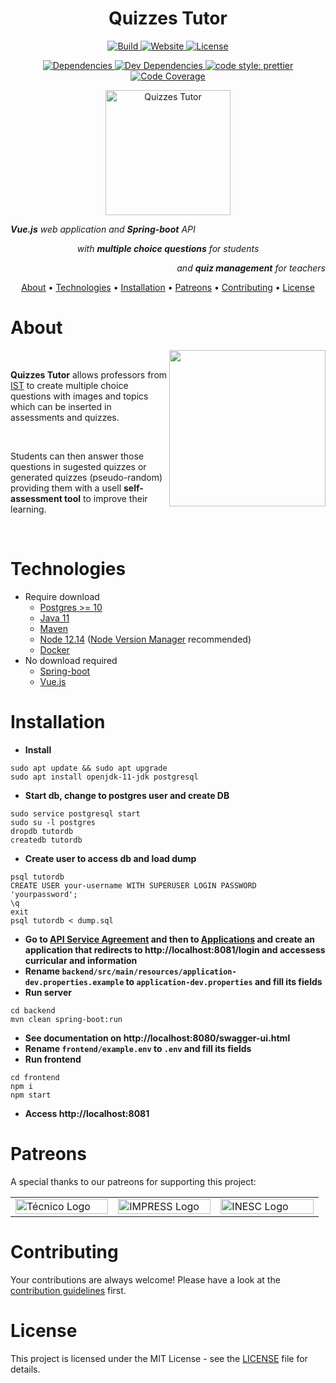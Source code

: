 <h1 align="center">Quizzes Tutor</h1>

<p align="center">
  <a href="https://github.com/socialsoftware/quizzes-tutor/actions">
    <img src="https://img.shields.io/github/workflow/status/socialsoftware/quizzes-tutor/build" alt="Build">
  </a>
  <a href="https://quizzes-tutor.tecnico.ulisboa.pt/">
    <img src="https://img.shields.io/website?url=https%3A%2F%2Fquizzes-tutor.tecnico.ulisboa.pt" alt="Website">
  </a>
  <!-- Uncomment when sslbadge updates its ssl certificates lol -->
  <!--a href="https://www.ssllabs.com/ssltest/analyze.html?d=quizzes-tutor.tecnico.ulisboa.pt">
    <img src="https://sslbadge.org/?domain=quizzes-tutor.tecnico.ulisboa.pt" alt="SSL configuration">
  </a-->
  <a href="https://github.com/socialsoftware/quizzes-tutor/blob/master/LICENSE">
    <img src="https://img.shields.io/github/license/socialsoftware/quizzes-tutor"alt="License">
  </a>
</p>

<p align="center">
  <!-- Snyk badge takes too long to load -->
  <!-- a href="https://snyk.io/test/github/socialsoftware/quizzes-tutor?targetFile=backend/pom.xml">
    <img src="https://snyk.io/test/github/socialsoftware/quizzes-tutor/badge.svg?targetFile=backend/pom.xml" alt="Backend vulnerabilities">
  </a>
  <a href="https://snyk.io/test/github/socialsoftware/quizzes-tutor?targetFile=frontend/package.json">
    <img src="https://snyk.io/test/github/socialsoftware/quizzes-tutor/badge.svg?targetFile=frontend/package.json" alt="Frontend vulnerabilities">
  </a-->

  <a href="https://david-dm.org/socialsoftware/quizzes-tutor?path=frontend">
    <img src="https://badgen.net/david/dep/socialsoftware/quizzes-tutor/frontend" alt="Dependencies">
  </a>
  <a href="https://david-dm.org/socialsoftware/quizzes-tutor?path=frontend&type=dev">
    <img src="https://badgen.net/david/dev/socialsoftware/quizzes-tutor/frontend" alt="Dev Dependencies">
  </a>
  <a href="https://github.com/prettier/prettier">
    <img src="https://img.shields.io/badge/code_style-prettier-ff69b4.svg?" alt="code style: prettier">
  </a>
  <a href="https://codecov.io/gh/socialsoftware/quizzes-tutor/branch/master">
    <img src="https://codecov.io/gh/socialsoftware/quizzes-tutor/branch/master/graph/badge.svg" alt="Code Coverage">
  </a>
</p>

<div align="center">
  <img align="center" src="https://quizzes-tutor.tecnico.ulisboa.pt/logo_optimized.png" alt="Quizzes Tutor" width="200">
</div>

<p align="left"><i><b>Vue.js</b> web application and <b>Spring-boot</b> API</i></p>
<p align="center"><i>with <b>multiple choice questions</b> for students</i></p>
<p align="right"><i>and <b>quiz management</b> for teachers</i></p>

<p align="center">
  <a href="#about">About</a> •
  <a href="#technologies">Technologies</a> •
  <a href="#installation">Installation</a> •
  <a href="#patreons">Patreons</a> •
  <a href="#contributing">Contributing</a> •
  <a href="#license">License</a>
</p>

# About

<img align="right" src="./frontend/public/Screenshot.png" height="250">

<br/>

**Quizzes Tutor** allows professors from [IST](https://tecnico.ulisboa.pt/pt/) to create multiple choice questions with images and topics which can be inserted in assessments and quizzes.

 <br/>

Students can then answer those questions in sugested quizzes or generated quizzes (pseudo-random) providing them with a usell **self-assessment tool** to improve their learning.

 <br/>

# Technologies

* Require download
  * [Postgres >= 10](https://www.postgresql.org/)
  * [Java 11](https://www.oracle.com/technetwork/java/javase/downloads/jdk11-downloads-5066655.html)
  * [Maven](https://maven.apache.org/download.cgi)
  * [Node 12.14](https://nodejs.org/en/) ([Node Version Manager](https://github.com/nvm-sh/nvm) recommended)
  * [Docker](https://www.docker.com/)
* No download required
  * [Spring-boot](https://spring.io/)
  * [Vue.js](https://vuejs.org/)

# Installation

* **Install**
```
sudo apt update && sudo apt upgrade
sudo apt install openjdk-11-jdk postgresql
```
* **Start db, change to postgres user and create DB**
```
sudo service postgresql start
sudo su -l postgres
dropdb tutordb
createdb tutordb
```
* **Create user to access db and load dump**
```
psql tutordb
CREATE USER your-username WITH SUPERUSER LOGIN PASSWORD 'yourpassword';
\q
exit
psql tutordb < dump.sql
```
* **Go to [API Service Agreement](https://fenix.tecnico.ulisboa.pt/personal/external-applications/api-service-agreement) and then to [Applications](https://fenix.tecnico.ulisboa.pt/personal/external-applications/#/applications)  and create an application that redirects to http://localhost:8081/login and accessess curricular and information**
* **Rename `backend/src/main/resources/application-dev.properties.example` to `application-dev.properties` and fill its fields**
* **Run server**
```
cd backend
mvn clean spring-boot:run
```
* **See documentation on http://localhost:8080/swagger-ui.html**
* **Rename `frontend/example.env` to `.env` and fill its fields**
* **Run frontend**
```
cd frontend
npm i
npm start
```
* **Access http://localhost:8081**

# Patreons

A special thanks to our patreons for supporting this project:

<table>
  <tr>
    <td width="30%">
      <a href="https://tecnico.ulisboa.pt/pt/" target="_blank">
        <img width="100%" src="https://math.tecnico.ulisboa.pt/img/Tecnico_logo.svg" alt="Técnico Logo"/>
      </a>
    </td>
    <td width="30%">
      <a href="https://impress-project.eu/" target="_blank">
        <img width="100%" src="https://www.inesc-id.pt/wp-content/uploads/2018/01/impress_logo_703x316.png" alt="IMPRESS Logo"/>
      </a>
    </td>
    <td width="30%">
      <a href="https://www.inesc-id.pt" target="_blank">
      <img width="100%" src="https://www.inesc-id.pt/wp-content/uploads/2019/06/INESC-ID-logo_01.png" alt="INESC Logo"/>
    </a>
  </td>
  </tr>
</table>

# Contributing

Your contributions are always welcome! Please have a look at the [contribution guidelines](https://github.com/socialsoftware/quizzes-tutor/wiki/Guidelines) first.

# License

This project is licensed under the MIT License - see the [LICENSE](https://github.com/socialsoftware/quizzes-tutor/blob/master/LICENSE) file for details.
